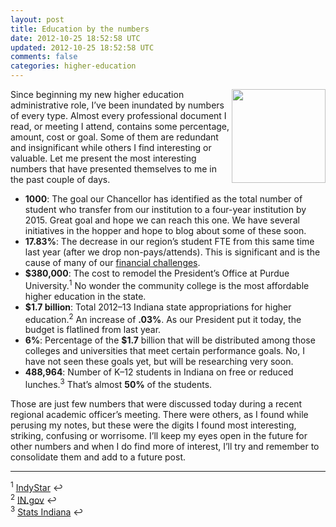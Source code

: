 ```yaml
---           
layout: post
title: Education by the numbers
date: 2012-10-25 18:52:58 UTC
updated: 2012-10-25 18:52:58 UTC
comments: false
categories: higher-education
---
```


<img height="150" align="right" id="blogsy-1347110770920.4292" src="http://2.bp.blogspot.com/-cXVqrOxIT2c/UEawCtCkJcI/AAAAAAABBao/F0KH9iseYGU/s200/Numbers.png" width="150" />Since beginning my new higher education administrative role, I’ve been inundated by numbers of every type. Almost every professional document I read, or meeting I attend, contains some percentage, amount, cost or goal. Some of them are redundant and insignificant while others I find interesting or valuable. Let me present the most interesting numbers that have presented themselves to me in the past couple of days.

<!--more-->

* __1000__: The goal our Chancellor has identified as the total number of student who transfer from our institution to a four-year institution by 2015. Great goal and hope we can reach this one. We have several initiatives in the hopper and hope to blog about some of these soon.
* __17.83%__: The decrease in our region’s student FTE from this same time last year (after we drop non-pays/attends). This is significant and is the cause of many of our [financial challenges](http://www.stevencombs.com/2012/07/hard-budget-times-are-not-necessarily.html).
* __$380,000__: The cost to remodel the President’s Office at Purdue University.<sup>1</sup> No wonder the community college is the most affordable higher education in the state.
* __$1.7 billion__: Total 2012–13 Indiana state appropriations for higher education.<sup>2</sup> An increase of __.03%__. As our President put it today, the budget is flatlined from last year.
* __6%__: Percentage of the __$1.7__ billion that will be distributed among those colleges and universities that meet certain performance goals. No, I have not seen these goals yet, but will be researching very soon.
* __488,964__: Number of K–12 students in Indiana on free or reduced lunches.<sup>3</sup> That’s almost __50%__ of the students.

Those are just few numbers that were discussed today during a recent regional academic officer’s meeting. There were others, as I found while perusing my notes, but these were the digits I found most interesting, striking, confusing or worrisome. I’ll keep my eyes open in the future for other numbers and when I do find more of interest, I’ll try and remember to consolidate them and add to a future post.

---
<sup>1</sup> [IndyStar](http://www.indystar.com/article/20120904/NEWS/120904020/Gov-Mitch-Daniels-halts-renovation-of-Purdue-president-s-office?odyssey=tab%7Cmostpopular%7Ctext%7CFRONTPAGE) ↩  
<sup>2</sup> [IN.gov](http://www.in.gov/che/files/Table_1_Historical_Summary_of_Appropriations_for_Indiana_Higher_Education_(1984-85_to_2012-13).pdf) ↩  
<sup>3</sup> [Stats Indiana](http://www.stats.indiana.edu/profiles/profiles.asp?scope_choice=a&county_changer=18000&button1=Get+Profile&id=2&page_path=Area+Profiles&path_id=11&panel_number=1) ↩